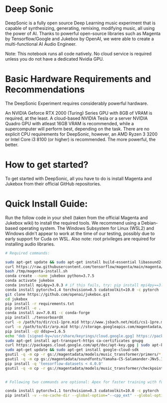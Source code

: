 # Deep Sonic

DeepSonic is a fully open source Deep Learning music experiment that is capable of synthesizing, generating, remixing, modifying music, all using the power of AI. Thanks to powerful open-source libraries such as Magenta by Tensorflow/Google and Jukebox by OpenAI, we were able to create a multi-functional AI Audio Engineer. 

Note: This notebook runs all code natively. No cloud service is required unless you do not have a dedicated Nvidia GPU.

# Basic Hardware Requirements and Recommendations

The DeepSonic Experiment requires considerably powerful hardware. 

An NVIDIA Geforce RTX 2000 (Turing) Series GPU with 8GB of VRAM is required, at the least. A cloud-based NVIDIA Tesla or a server NVIDIA Quadro GPU with atleast 16GB VRAM is recommended, while a supercomputer will perform best, depending on the task. There are no explicit CPU requirements for DeepSonic, however, an AMD Ryzen 3 3200 or Intel Core i3 8100 (or higher) is recommended. The more powerful, the better.

# How to get started?

To get started with DeepSonic, all you have to do is install Magenta and Jukebox from their official GitHub repositories.

# Quick Install Guide:

Run the follow code in your shell (taken from the official Magenta and Jukebox wiki) to install the required tools. We recommend using a Debian-based operating system. The Windows Subsystem for Linux (WSL2) and Windows didn't appear to work at the time of our testing, possibly due to early support for Cuda on WSL. Also note: root privileges are required for installing audio libraries.
```bash
# Required commands:

sudo apt-get update && sudo apt-get install build-essential libasound2-dev libjack-dev portaudio19-dev
curl https://raw.githubusercontent.com/tensorflow/magenta/main/magenta/tools/magenta-install.sh > /tmp/magenta-install.sh
bash /tmp/magenta-install.sh
conda create --name jukebox python=3.7.5
conda activate jukebox
conda install mpi4py=3.0.3 # if this fails, try: pip install mpi4py==3.0.3
conda install pytorch=1.4 torchvision=0.5 cudatoolkit=10.0 -c pytorch
git clone https://github.com/openai/jukebox.git
cd jukebox
pip install -r requirements.txt
pip install -e .
conda install av=7.0.01 -c conda-forge 
pip install ./tensorboardX
curl -o /path/to/dir/cs1-1pre.mid http://www.jsbach.net/midi/cs1-1pre.mid
curl -o /path/to/dir/arp.mid http://storage.googleapis.com/magentadata/papers/gansynth/midi/arp.mid
pip install -qU ddsp==1.6.5
echo "deb [signed-by=/usr/share/keyrings/cloud.google.gpg] https://packages.cloud.google.com/apt cloud-sdk main" | sudo tee -a /etc/apt/sources.list.d/google-cloud-sdk.list
sudo apt-get install apt-transport-https ca-certificates gnupg
curl https://packages.cloud.google.com/apt/doc/apt-key.gpg | sudo apt-key --keyring /usr/share/keyrings/cloud.google.gpg add -
sudo apt-get update && sudo apt-get install google-cloud-sdk
gsutil -q -m cp -r gs://magentadata/models/music_transformer/primers/* /home/chris/Downloads/DeepSonic/
gsutil -q -m cp gs://magentadata/soundfonts/Yamaha-C5-Salamander-JNv5.1.sf2 /home/chris/Downloads/DeepSonic/
pip install -q 'tensorflow-datasets < 4.0.0'
gsutil -q -m cp -r gs://magentadata/models/music_transformer/checkpoints/* /home/chris/Downloads/musictransformermodels/

 
# Following two commands are optional: Apex for faster training with fused_adam 

conda install pytorch=1.1 torchvision=0.3 cudatoolkit=10.0 -c pytorch
pip install -v --no-cache-dir --global-option="--cpp_ext" --global-option="--cuda_ext" ./apex
```
